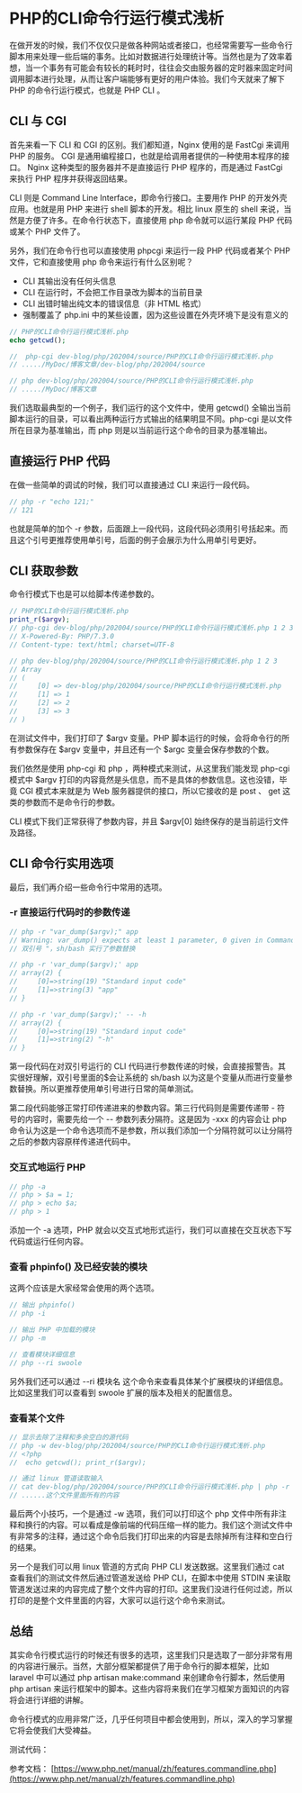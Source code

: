 # PHP的CLI命令行运行模式浅析

在做开发的时候，我们不仅仅只是做各种网站或者接口，也经常需要写一些命令行脚本用来处理一些后端的事务。比如对数据进行处理统计等。当然也是为了效率着想，当一个事务有可能会有较长的耗时时，往往会交由服务器的定时器来固定时间调用脚本进行处理，从而让客户端能够有更好的用户体验。我们今天就来了解下 PHP 的命令行运行模式，也就是 PHP CLI 。

## CLI 与 CGI

首先来看一下 CLI 和 CGI 的区别。我们都知道，Nginx 使用的是 FastCgi 来调用 PHP 的服务。 CGI 是通用编程接口，也就是给调用者提供的一种使用本程序的接口。 Nginx 这种类型的服务器并不是直接运行 PHP 程序的，而是通过 FastCgi 来执行 PHP 程序并获得返回结果。

CLI 则是 Command Line Interface，即命令行接口。主要用作 PHP 的开发外壳应用。也就是用 PHP 来进行 shell 脚本的开发。相比 linux 原生的 shell 来说，当然是方便了许多。在命令行状态下，直接使用 php 命令就可以运行某段 PHP 代码或某个 PHP 文件了。

另外，我们在命令行也可以直接使用 phpcgi 来运行一段 PHP 代码或者某个 PHP 文件，它和直接使用 php 命令来运行有什么区别呢？

- CLI 其输出没有任何头信息
- CLI 在运行时，不会把工作目录改为脚本的当前目录
- CLI 出错时输出纯文本的错误信息（非 HTML 格式）
- 强制覆盖了 php.ini 中的某些设置，因为这些设置在外壳环境下是没有意义的

```php
// PHP的CLI命令行运行模式浅析.php
echo getcwd();

//  php-cgi dev-blog/php/202004/source/PHP的CLI命令行运行模式浅析.php
// ...../MyDoc/博客文章/dev-blog/php/202004/source

// php dev-blog/php/202004/source/PHP的CLI命令行运行模式浅析.php
// ...../MyDoc/博客文章
```

我们选取最典型的一个例子，我们运行的这个文件中，使用 getcwd() 全输出当前脚本运行的目录，可以看出两种运行方式输出的结果明显不同。php-cgi 是以文件所在目录为基准输出，而 php 则是以当前运行这个命令的目录为基准输出。

## 直接运行 PHP 代码

在做一些简单的调试的时候，我们可以直接通过 CLI 来运行一段代码。

```php
// php -r "echo 121;"
// 121
```

也就是简单的加个 -r 参数，后面跟上一段代码，这段代码必须用引号括起来。而且这个引号更推荐使用单引号，后面的例子会展示为什么用单引号更好。

## CLI 获取参数

命令行模式下也是可以给脚本传递参数的。

```php
// PHP的CLI命令行运行模式浅析.php
print_r($argv);
// php-cgi dev-blog/php/202004/source/PHP的CLI命令行运行模式浅析.php 1 2 3
// X-Powered-By: PHP/7.3.0
// Content-type: text/html; charset=UTF-8

// php dev-blog/php/202004/source/PHP的CLI命令行运行模式浅析.php 1 2 3
// Array
// (
//     [0] => dev-blog/php/202004/source/PHP的CLI命令行运行模式浅析.php
//     [1] => 1
//     [2] => 2
//     [3] => 3
// )
```

在测试文件中，我们打印了 $argv 变量。PHP 脚本运行的时候，会将命令行的所有参数保存在 $argv 变量中，并且还有一个 $argc 变量会保存参数的个数。

我们依然是使用 php-cgi 和 php ，两种模式来测试，从这里我们能发现 php-cgi 模式中 $argv 打印的内容竟然是头信息，而不是具体的参数信息。这也没错，毕竟 CGI 模式本来就是为 Web 服务器提供的接口，所以它接收的是 post 、 get 这类的参数而不是命令行的参数。

CLI 模式下我们正常获得了参数内容，并且 $argv[0] 始终保存的是当前运行文件及路径。

## CLI 命令行实用选项

最后，我们再介绍一些命令行中常用的选项。

### -r 直接运行代码时的参数传递

```php
// php -r "var_dump($argv);" app 
// Warning: var_dump() expects at least 1 parameter, 0 given in Command line code on line 1
// 双引号 "，sh/bash 实行了参数替换

// php -r 'var_dump($argv);' app
// array(2) {
//     [0]=>string(19) "Standard input code"
//     [1]=>string(3) "app"
// }

// php -r 'var_dump($argv);' -- -h
// array(2) {
//     [0]=>string(19) "Standard input code"
//     [1]=>string(2) "-h"
// }
```

第一段代码在对双引号运行的 CLI 代码进行参数传递的时候，会直接报警告。其实很好理解，双引号里面的$会让系统的 sh/bash 以为这是个变量从而进行变量参数替换。所以更推荐使用单引号进行日常的简单测试。

第二段代码能够正常打印传递进来的参数内容。第三行代码则是需要传递带 - 符号的内容时，需要先给一个 -- 参数列表分隔符。这是因为 -xxx 的内容会让 php 命令认为这是一个命令选项而不是参数，所以我们添加一个分隔符就可以让分隔符之后的参数内容原样传递进代码中。

### 交互式地运行 PHP

```php
// php -a
// php > $a = 1;
// php > echo $a;
// php > 1
```

添加一个 -a 选项，PHP 就会以交互式地形式运行，我们可以直接在交互状态下写代码或运行任何内容。

### 查看 phpinfo() 及已经安装的模块

这两个应该是大家经常会使用的两个选项。

```php
// 输出 phpinfo()
// php -i

// 输出 PHP 中加载的模块
// php -m

// 查看模块详细信息
// php --ri swoole 
```

另外我们还可以通过 --ri 模块名 这个命令来查看具体某个扩展模块的详细信息。比如这里我们可以查看到 swoole 扩展的版本及相关的配置信息。

### 查看某个文件

```php
// 显示去除了注释和多余空白的源代码
// php -w dev-blog/php/202004/source/PHP的CLI命令行运行模式浅析.php
// <?php
//  echo getcwd(); print_r($argv);

// 通过 linux 管道读取输入
// cat dev-blog/php/202004/source/PHP的CLI命令行运行模式浅析.php | php -r "print file_get_contents('php://stdin');"
// ......这个文件里面所有的内容
```

最后两个小技巧，一个是通过 -w 选项，我们可以打印这个 php 文件中所有非注释和换行的内容。可以看成是像前端的代码压缩一样的能力。我们这个测试文件中有非常多的注释，通过这个命令后我们打印出来的内容是去除掉所有注释和空白行的结果。

另一个是我们可以用 linux 管道的方式向 PHP CLI 发送数据。这里我们通过 cat 查看我们的测试文件然后通过管道发送给 PHP CLI，在脚本中使用 STDIN 来读取管道发送过来的内容完成了整个文件内容的打印。这里我们没进行任何过滤，所以打印的是整个文件里面的内容，大家可以运行这个命令来测试。

## 总结

其实命令行模式运行的时候还有很多的选项，这里我们只是选取了一部分非常有用的内容进行展示。当然，大部分框架都提供了用于命令行的脚本框架，比如 laravel 中可以通过 php artisan make:command 来创建命令行脚本，然后使用 php artisan 来运行框架中的脚本。这些内容将来我们在学习框架方面知识的内容将会进行详细的讲解。

命令行模式的应用非常广泛，几乎任何项目中都会使用到，所以，深入的学习掌握它将会使我们大受裨益。

测试代码：


参考文档：
[https://www.php.net/manual/zh/features.commandline.php](https://www.php.net/manual/zh/features.commandline.php)